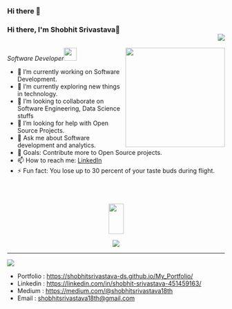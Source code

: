 ### Hi there 👋

<!--
**ai-professor/ai-professor** is a ✨ _special_ ✨ repository because its `README.md` (this file) appears on your GitHub profile.

Here are some ideas to get you started:

- 🔭 I’m currently working on ...
- 🌱 I’m currently learning ...
- 👯 I’m looking to collaborate on ...
- 🤔 I’m looking for help with ...
- 💬 Ask me about ...
- 📫 How to reach me: ...
- 😄 Pronouns: ...
- ⚡ Fun fact: ...
-->



### Hi there, I'm Shobhit Srivastava👋 <div align = 'right'>![](https://komarev.com/ghpvc/?username=shobhitsrivastava-ds&color=yellow)</div>

<img align='right' src="https://media.giphy.com/media/M9gbBd9nbDrOTu1Mqx/giphy.gif" width="230">
<p><em>Software Developer<img src="https://media.giphy.com/media/WUlplcMpOCEmTGBtBW/giphy.gif" width="30"> 
</em></p>

- 🔭 I’m currently working on Software Development.
- 🌱 I’m currently exploring new things in technology.
- 👯 I’m looking to collaborate on Software Engineering, Data Science stuffs
- 🤔 I’m looking for help with Open Source Projects.
- 💬 Ask me about Software development and analytics.
- 🥅 Goals: Contribute more to Open Source projects.
- 📫 How to reach me: <a href= "https://linkedin.com/in/shobhit-srivastava-451459163/">LinkedIn</a>
- ⚡ Fun fact: You lose up to 30 percent of your taste buds during flight.
<br><br>
<br>

<p align= "center"><img src="https://media2.giphy.com/media/QmGShkWAWid2hzCqHE/giphy.gif" width= "35" height= "70"></p>

<p align= "center"><img src="https://github-readme-stats.vercel.app/api?username=shobhitsrivastava-ds&show_icons=true"></p>
<hr>
<img src="https://spectrapackautomation.com/img/contactme.gif" />

- Portfolio : https://shobhitsrivastava-ds.github.io/My_Portfolio/
- Linkedin : https://linkedin.com/in/shobhit-srivastava-451459163/
- Medium : https://medium.com/@shobhitsrivastava18th
- Email : shobhitsrivastava18th@gmail.com

<!--
<p align="center">
  <img src="https://spectrapackautomation.com/img/contactme.gif" />
</p>
-->

<!--
**shobhitsrivastava-ds/shobhitsrivastava-ds** is a ✨ _special_ ✨ repository because its `README.md` (this file) appears on your GitHub profile.-->

<!-- Here are some ideas to get you started:-->


